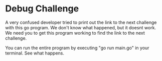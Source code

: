 # Debug Challenge

A very confused developer tried to print out the link to the next challenge with this go program. 
We don't know what happened, but it doesnt work.
We need you to get this program working to find the link to the next challenge. 

You can run the entire program by executing "go run main.go" in your terminal. See what happens.